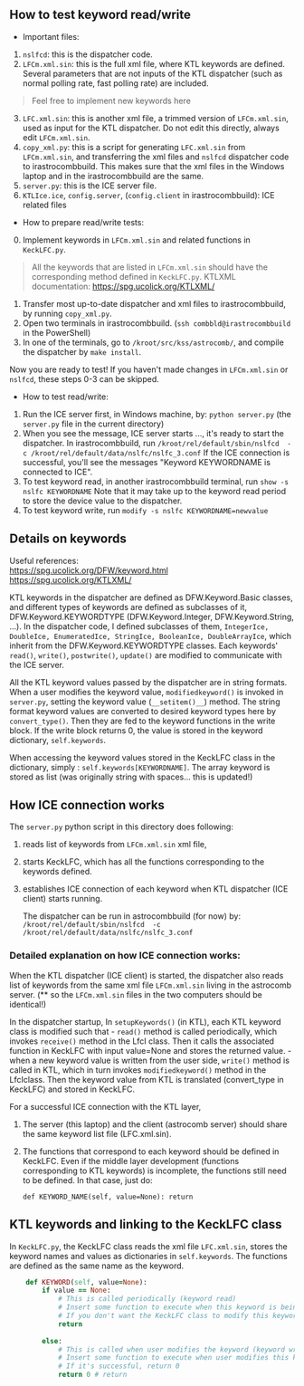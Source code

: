 ## How to test keyword read/write

* Important files:

1. `nslfcd`: this is the dispatcher code.
2. `LFCm.xml.sin`: this is the full xml file, where KTL keywords are defined. Several parameters that are not inputs of the KTL dispatcher (such as normal polling rate, fast polling rate) are included.
> Feel free to implement new keywords here
3. `LFC.xml.sin`: this is another xml file, a trimmed version of `LFCm.xml.sin`, used as input for the KTL dispatcher. Do not edit this directly, always edit `LFCm.xml.sin`.
4. `copy_xml.py`: this is a script for generating `LFC.xml.sin` from `LFCm.xml.sin`, and transferring the xml files and `nslfcd` dispatcher code to irastrocombbuild. This makes sure that the xml files in the Windows laptop and in the irastrocombbuild are the same.
5. `server.py`: this is the ICE server file.
6. `KTLIce.ice`, `config.server`, (`config.client` in irastrocombbuild): ICE related files

* How to prepare read/write tests:

0. Implement keywords in `LFCm.xml.sin` and related functions in `KeckLFC.py`.
> All the keywords that are listed in `LFCm.xml.sin` should have the corresponding method defined in `KeckLFC.py`.
> KTLXML documentation: https://spg.ucolick.org/KTLXML/
1. Transfer most up-to-date dispatcher and xml files to irastrocombbuild, by running `copy_xml.py`. 
2. Open two terminals in irastrocombbuild. (`ssh combbld@irastrocombbuild` in the PowerShell)
3. In one of the terminals, go to `/kroot/src/kss/astrocomb/`, and compile the dispatcher by `make install`.


Now you are ready to test! If you haven't made changes in `LFCm.xml.sin` or `nslfcd`, these steps 0-3 can be skipped.

* How to test read/write:

1. Run the ICE server first, in Windows machine, by: `python server.py` (the `server.py` file in the current directory)
2. When you see the message, ICE server starts ..., it's ready to start the dispatcher. In irastrocombbuild, run
`/kroot/rel/default/sbin/nslfcd  -c /kroot/rel/default/data/nslfc/nslfc_3.conf`
If the ICE connection is successful, you'll see the messages "Keyword KEYWORDNAME is connected to ICE". 
3. To test keyword read, in another irastrocombbuild terminal, run
`show -s nslfc KEYWORDNAME`
Note that it may take up to the keyword read period to store the device value to the dispatcher.
4. To test keyword write, run
`modify -s nslfc KEYWORDNAME=newvalue`

## Details on keywords

Useful references:  
https://spg.ucolick.org/DFW/keyword.html  
https://spg.ucolick.org/KTLXML/  

KTL keywords in the dispatcher are defined as DFW.Keyword.Basic classes, and different types of keywords are defined as subclasses of it, DFW.Keyword.KEYWORDTYPE (DFW.Keyword.Integer, DFW.Keyword.String, ...). In the dispatcher code, I defined subclasses of them, `IntegerIce, DoubleIce, EnumeratedIce, StringIce, BooleanIce, DoubleArrayIce`, which inherit from the DFW.Keyword.KEYWORDTYPE classes. Each keywords' `read()`, `write()`, `postwrite()`, `update()` are modified to communicate with the ICE server. 

All the KTL keyword values passed by the dispatcher are in string formats. When a user modifies the keyword value, `modifiedkeyword()` is invoked in `server.py`, setting the keyword value (`__setitem()__`) method. The string format keyword values are converted to desired keyword types here by `convert_type()`. Then they are fed to the keyword functions in the write block. If the write block returns 0, the value is stored in the keyword dictionary, `self.keywords`.

When accessing the keyword values stored in the KeckLFC class in the dictionary, simply : `self.keywords[KEYWORDNAME]`. The array keyword is stored as list (was originally string with spaces... this is updated!)


## How ICE connection works

The `server.py` python script in this directory does following:

1. reads list of keywords from `LFCm.xml.sin` xml file,
2. starts KeckLFC, which has all the functions corresponding to the keywords defined.
3. establishes ICE connection of each keyword when KTL dispatcher (ICE client) starts running.
   
   The dispatcher can be run in astrocombbuild (for now) by:
   `/kroot/rel/default/sbin/nslfcd  -c /kroot/rel/default/data/nslfc/nslfc_3.conf`

### Detailed explanation on how ICE connection works:

When the KTL dispatcher (ICE client) is started, the dispatcher also reads list of keywords from the same xml file `LFCm.xml.sin` living in the astrocomb server.
(** so the `LFCm.xml.sin` files in the two computers should be identical!)

In the dispatcher startup, 
In `setupKeywords()` (in KTL), each KTL keyword class is modified such that
    - `read()` method is called periodically, which invokes `receive()` method in the LfcI class. Then it calls the associated function in KeckLFC with input value=None and stores the returned value.
    - when a new keyword value is written from the user side, `write()` method is called in KTL, which in turn invokes `modifiedkeyword()` method in the LfcIclass. Then the keyword value from KTL is translated (convert_type in KeckLFC) and stored in KeckLFC.


For a successful ICE connection with the KTL layer,
1. The server (this laptop) and the client (astrocomb server) should share the same keyword list file (LFC.xml.sin).
2. The functions that correspond to each keyword should be defined in KeckLFC. Even if the middle layer development (functions corresponding to KTL keywords) is incomplete, the functions still need to be defined. In that case, just do:
    
     `def KEYWORD_NAME(self, value=None): return`





## KTL keywords and linking to the KeckLFC class

In `KeckLFC.py`, the KeckLFC class reads the xml file `LFC.xml.sin`, stores the keyword names and values as dictionaries in `self.keywords`.
The functions are defined as the same name as the keyword.

``` ruby
    def KEYWORD(self, value=None):
        if value == None: 
            # This is called periodically (keyword read)
            # Insert some function to execute when this keyword is being read and return the value
            # If you don't want the KeckLFC class to modify this keyword (such as ICESTA, the keyword showing the status of the ICE connection), no need to return a value               
            return 
        
        else:
            # This is called when user modifies the keyword (keyword write)
            # Insert some function to execute when user modifies this keyword
            # If it's successful, return 0
            return 0 # return 
```
